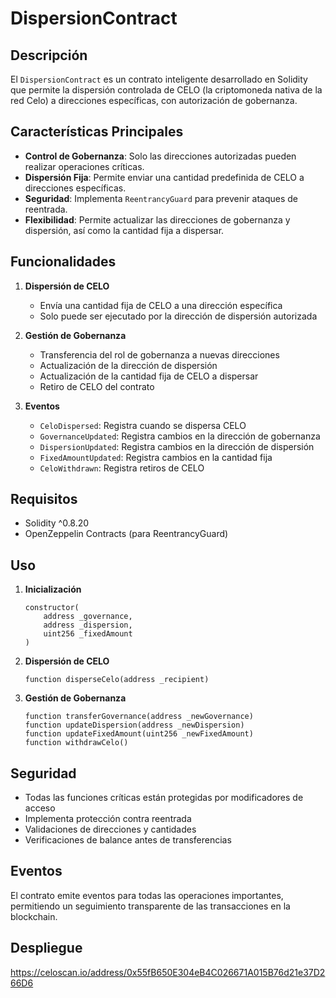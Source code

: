 # DispersionContract

## Descripción
El `DispersionContract` es un contrato inteligente desarrollado en Solidity que permite la dispersión controlada de CELO (la criptomoneda nativa de la red Celo) a direcciones específicas, con autorización de gobernanza.

## Características Principales

- **Control de Gobernanza**: Solo las direcciones autorizadas pueden realizar operaciones críticas.
- **Dispersión Fija**: Permite enviar una cantidad predefinida de CELO a direcciones específicas.
- **Seguridad**: Implementa `ReentrancyGuard` para prevenir ataques de reentrada.
- **Flexibilidad**: Permite actualizar las direcciones de gobernanza y dispersión, así como la cantidad fija a dispersar.

## Funcionalidades

1. **Dispersión de CELO**
   - Envía una cantidad fija de CELO a una dirección específica
   - Solo puede ser ejecutado por la dirección de dispersión autorizada

2. **Gestión de Gobernanza**
   - Transferencia del rol de gobernanza a nuevas direcciones
   - Actualización de la dirección de dispersión
   - Actualización de la cantidad fija de CELO a dispersar
   - Retiro de CELO del contrato

3. **Eventos**
   - `CeloDispersed`: Registra cuando se dispersa CELO
   - `GovernanceUpdated`: Registra cambios en la dirección de gobernanza
   - `DispersionUpdated`: Registra cambios en la dirección de dispersión
   - `FixedAmountUpdated`: Registra cambios en la cantidad fija
   - `CeloWithdrawn`: Registra retiros de CELO

## Requisitos

- Solidity ^0.8.20
- OpenZeppelin Contracts (para ReentrancyGuard)

## Uso

1. **Inicialización**
   ```solidity
   constructor(
       address _governance,
       address _dispersion,
       uint256 _fixedAmount
   )
   ```

2. **Dispersión de CELO**
   ```solidity
   function disperseCelo(address _recipient)
   ```

3. **Gestión de Gobernanza**
   ```solidity
   function transferGovernance(address _newGovernance)
   function updateDispersion(address _newDispersion)
   function updateFixedAmount(uint256 _newFixedAmount)
   function withdrawCelo()
   ```

## Seguridad

- Todas las funciones críticas están protegidas por modificadores de acceso
- Implementa protección contra reentrada
- Validaciones de direcciones y cantidades
- Verificaciones de balance antes de transferencias

## Eventos

El contrato emite eventos para todas las operaciones importantes, permitiendo un seguimiento transparente de las transacciones en la blockchain.

## Despliegue
https://celoscan.io/address/0x55fB650E304eB4C026671A015B76d21e37D266D6
